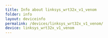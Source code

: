 ```yaml
---
title: Info about linksys_wrt32x_v1_venom
folder: info
layout: deviceinfo
permalink: /devices/linksys_wrt32x_v1_venom/
device: linksys_wrt32x_v1_venom
---
```

